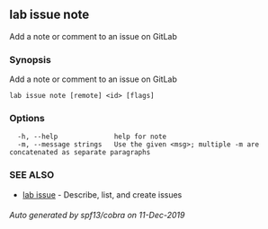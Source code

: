 ## lab issue note

Add a note or comment to an issue on GitLab

### Synopsis

Add a note or comment to an issue on GitLab

```
lab issue note [remote] <id> [flags]
```

### Options

```
  -h, --help              help for note
  -m, --message strings   Use the given <msg>; multiple -m are concatenated as separate paragraphs
```

### SEE ALSO

* [lab issue](lab_issue.md)	 - Describe, list, and create issues

###### Auto generated by spf13/cobra on 11-Dec-2019
